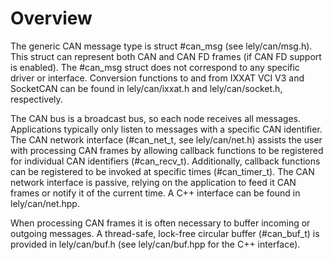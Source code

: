 Overview
========

The generic CAN message type is struct #can_msg (see lely/can/msg.h). This
struct can represent both CAN and CAN FD frames (if CAN FD support is enabled).
The #can_msg struct does not correspond to any specific driver or interface.
Conversion functions to and from IXXAT VCI V3 and SocketCAN can be found in
lely/can/ixxat.h and lely/can/socket.h, respectively.

The CAN bus is a broadcast bus, so each node receives all messages. Applications
typically only listen to messages with a specific CAN identifier. The CAN network
interface (#can_net_t, see lely/can/net.h) assists the user with processing CAN
frames by allowing callback functions to be registered for individual CAN
identifiers (#can_recv_t). Additionally, callback functions can be registered to
be invoked at specific times (#can_timer_t). The CAN network interface is
passive, relying on the application to feed it CAN frames or notify it of the
current time. A C++ interface can be found in lely/can/net.hpp.

When processing CAN frames it is often necessary to buffer incoming or outgoing
messages. A thread-safe, lock-free circular buffer (#can_buf_t) is provided in
lely/can/buf.h (see lely/can/buf.hpp for the C++ interface).

